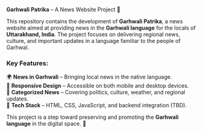 **Garhwali Patrika** – A News Website Project 📰  

This repository contains the development of **Garhwali Patrika**, a news website aimed at providing news in the **Garhwali language** for the locals of **Uttarakhand, India**. The project focuses on delivering regional news, culture, and important updates in a language familiar to the people of Garhwal.  

### Key Features:  
🌍 **News in Garhwali** – Bringing local news in the native language.  
📱 **Responsive Design** – Accessible on both mobile and desktop devices.  
📰 **Categorized News** – Covering politics, culture, weather, and regional updates.  
🔧 **Tech Stack** – HTML, CSS, JavaScript, and backend integration (TBD).  

This project is a step toward preserving and promoting the **Garhwali language** in the digital space. 🚀
